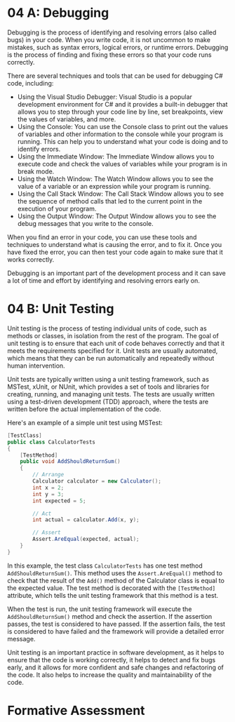 # 04 A: Debugging

Debugging is the process of identifying and resolving errors (also called bugs) in your code. When you write code, it is not uncommon to make mistakes, such as syntax errors, logical errors, or runtime errors. Debugging is the process of finding and fixing these errors so that your code runs correctly.

There are several techniques and tools that can be used for debugging C# code, including:

* Using the Visual Studio Debugger: Visual Studio is a popular development environment for C# and it provides a built-in debugger that allows you to step through your code line by line, set breakpoints, view the values of variables, and more.
* Using the Console: You can use the Console class to print out the values of variables and other information to the console while your program is running. This can help you to understand what your code is doing and to identify errors.
* Using the Immediate Window: The Immediate Window allows you to execute code and check the values of variables while your program is in break mode.
* Using the Watch Window: The Watch Window allows you to see the value of a variable or an expression while your program is running.
* Using the Call Stack Window: The Call Stack Window allows you to see the sequence of method calls that led to the current point in the execution of your program.
* Using the Output Window: The Output Window allows you to see the debug messages that you write to the console.

When you find an error in your code, you can use these tools and techniques to understand what is causing the error, and to fix it. Once you have fixed the error, you can then test your code again to make sure that it works correctly.

Debugging is an important part of the development process and it can save a lot of time and effort by identifying and resolving errors early on.

# 04 B: Unit Testing

Unit testing is the process of testing individual units of code, such as methods or classes, in isolation from the rest of the program. The goal of unit testing is to ensure that each unit of code behaves correctly and that it meets the requirements specified for it. Unit tests are usually automated, which means that they can be run automatically and repeatedly without human intervention.

Unit tests are typically written using a unit testing framework, such as MSTest, xUnit, or NUnit, which provides a set of tools and libraries for creating, running, and managing unit tests. The tests are usually written using a test-driven development (TDD) approach, where the tests are written before the actual implementation of the code.

Here's an example of a simple unit test using MSTest:

```cs
[TestClass]
public class CalculatorTests
{
    [TestMethod]
    public void AddShouldReturnSum()
    {
        // Arrange
        Calculator calculator = new Calculator();
        int x = 2;
        int y = 3;
        int expected = 5;

        // Act
        int actual = calculator.Add(x, y);

        // Assert
        Assert.AreEqual(expected, actual);
    }
}
```

In this example, the test class `CalculatorTests` has one test method `AddShouldReturnSum()`. This method uses the `Assert.AreEqual()` method to check that the result of the `Add()` method of the Calculator class is equal to the expected value. The test method is decorated with the `[TestMethod]` attribute, which tells the unit testing framework that this method is a test.

When the test is run, the unit testing framework will execute the `AddShouldReturnSum()` method and check the assertion. If the assertion passes, the test is considered to have passed. If the assertion fails, the test is considered to have failed and the framework will provide a detailed error message.

Unit testing is an important practice in software development, as it helps to ensure that the code is working correctly, it helps to detect and fix bugs early, and it allows for more confident and safe changes and refactoring of the code. It also helps to increase the quality and maintainability of the code.

# Formative Assessment